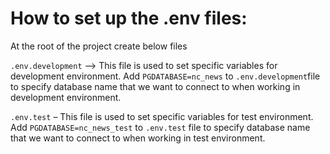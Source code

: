 # How to set up the .env files:

At the root of the project create below files

`.env.development` –> This file is used to set specific variables for development environment. Add `PGDATABASE=nc_news` to `.env.development`file to specify database name that we want to connect to when working in development environment.

`.env.test` – This file is used to set specific variables for test environment. Add `PGDATABASE=nc_news_test` to `.env.test` file to specify database name that we want to connect to when working in test environment.
